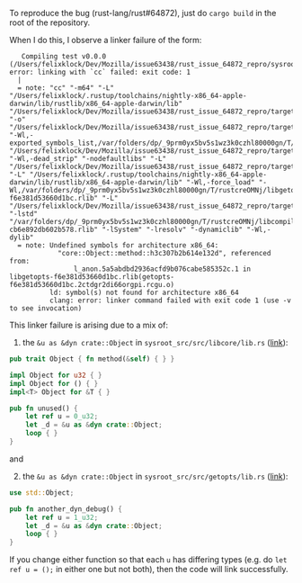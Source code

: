 To reproduce the bug (rust-lang/rust#64872), just do `cargo build` in
the root of the repository.

When I do this, I observe a linker failure of the form:

```
   Compiling test v0.0.0 (/Users/felixklock/Dev/Mozilla/issue63438/rust_issue_64872_repro/sysroot_src/src/libtest)
error: linking with `cc` failed: exit code: 1
  |
  = note: "cc" "-m64" "-L" "/Users/felixklock/.rustup/toolchains/nightly-x86_64-apple-darwin/lib/rustlib/x86_64-apple-darwin/lib" "/Users/felixklock/Dev/Mozilla/issue63438/rust_issue_64872_repro/target/debug/deps/test.4ovhqzay5djkkv45.rcgu.o" "-o" "/Users/felixklock/Dev/Mozilla/issue63438/rust_issue_64872_repro/target/debug/deps/libtest.dylib" "-Wl,-exported_symbols_list,/var/folders/dp/_9prm0yx5bv5s1wz3k0czhl80000gn/T/rustcreOMNj/list" "/Users/felixklock/Dev/Mozilla/issue63438/rust_issue_64872_repro/target/debug/deps/test.4efq6d1me4ylpya9.rcgu.o" "-Wl,-dead_strip" "-nodefaultlibs" "-L" "/Users/felixklock/Dev/Mozilla/issue63438/rust_issue_64872_repro/target/debug/deps" "-L" "/Users/felixklock/.rustup/toolchains/nightly-x86_64-apple-darwin/lib/rustlib/x86_64-apple-darwin/lib" "-Wl,-force_load" "-Wl,/var/folders/dp/_9prm0yx5bv5s1wz3k0czhl80000gn/T/rustcreOMNj/libgetopts-f6e381d53660d1bc.rlib" "-L" "/Users/felixklock/Dev/Mozilla/issue63438/rust_issue_64872_repro/target/debug/deps" "-lstd" "/var/folders/dp/_9prm0yx5bv5s1wz3k0czhl80000gn/T/rustcreOMNj/libcompiler_builtins-cb6e892db602b578.rlib" "-lSystem" "-lresolv" "-dynamiclib" "-Wl,-dylib"
  = note: Undefined symbols for architecture x86_64:
            "core::Object::method::h3c307b2b614e132d", referenced from:
                l_anon.5a5abdbd2936acfd9b076cabe585352c.1 in libgetopts-f6e381d53660d1bc.rlib(getopts-f6e381d53660d1bc.2ctdgr2di66orgpi.rcgu.o)
          ld: symbol(s) not found for architecture x86_64
          clang: error: linker command failed with exit code 1 (use -v to see invocation)
```

This linker failure is arising due to a mix of:

1. the `&u as &dyn crate::Object` in `sysroot_src/src/libcore/lib.rs` ([link][libcorelink]):

[libcorelink]: https://github.com/pnkfelix/rust_issue_64872_repro/blob/e32bd083f3dd0218f60abb2f479d18beae168d8c/sysroot_src/src/libcore/lib.rs#L9

```rust
pub trait Object { fn method(&self) { } }

impl Object for u32 { }
impl Object for () { }
impl<T> Object for &T { }

pub fn unused() {
    let ref u = 0_u32;
    let _d = &u as &dyn crate::Object;
    loop { }
}
```

and

2. the `&u as &dyn crate::Object` in `sysroot_src/src/getopts/lib.rs` ([link][getoptslink]):

[getoptslink]: https://github.com/pnkfelix/rust_issue_64872_repro/blob/e32bd083f3dd0218f60abb2f479d18beae168d8c/sysroot_src/src/getopts/src/lib.rs#L1

```rust
use std::Object;

pub fn another_dyn_debug() {
    let ref u = 1_u32;
    let _d = &u as &dyn crate::Object;
    loop { }
}
```

If you change either function so that each `u` has differing types
(e.g. do `let ref u = ();` in either one but not both), then the code
will link successfully.
